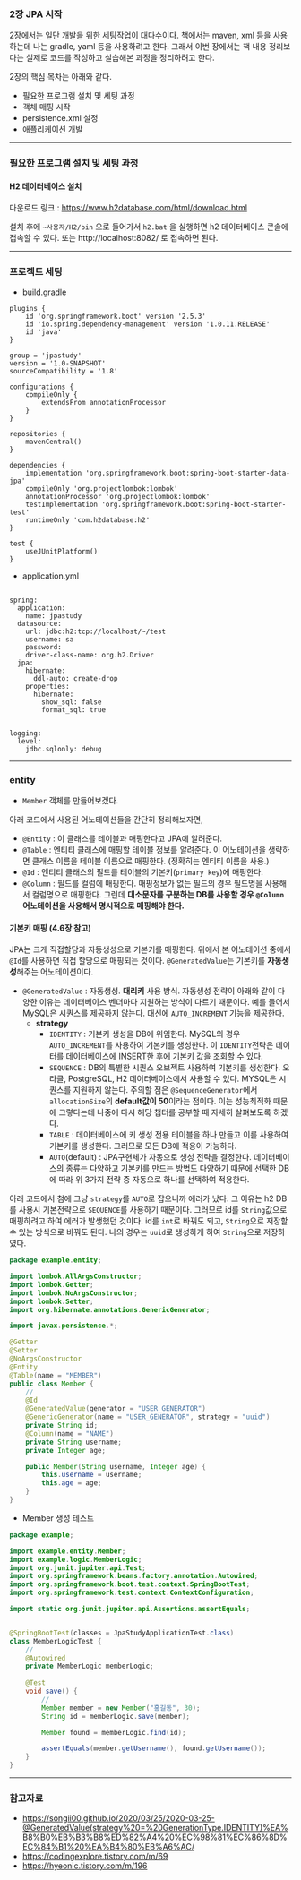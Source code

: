 
### 2장 JPA 시작

2장에서는 일단 개발을 위한 세팅작업이 대다수이다. 
책에서는 maven, xml 등을 사용하는데 나는 gradle, yaml 등을 사용하려고 한다. 그래서 이번 장에서는 책 내용 정리보다는 실제로 코드를 작성하고 실습해본 과정을 정리하려고 한다.

2장의 핵심 목차는 아래와 같다.

- 필요한 프로그램 설치 및 세팅 과정
- 객체 매핑 시작
- persistence.xml 설정
- 애플리케이션 개발

---

### 필요한 프로그램 설치 및 세팅 과정

#### H2 데이터베이스 설치

다운로드 링크 : https://www.h2database.com/html/download.html

설치 후에 `~사용자/H2/bin` 으로 들어가서 `h2.bat` 을 실행하면 h2 데이터베이스 콘솔에 접속할 수 있다.
또는 http://localhost:8082/ 로 접속하면 된다. 

---

### 프로젝트 세팅
- build.gradle
```
plugins {
    id 'org.springframework.boot' version '2.5.3'
    id 'io.spring.dependency-management' version '1.0.11.RELEASE'
    id 'java'
}

group = 'jpastudy'
version = '1.0-SNAPSHOT'
sourceCompatibility = '1.8'

configurations {
    compileOnly {
        extendsFrom annotationProcessor
    }
}

repositories {
    mavenCentral()
}

dependencies {
    implementation 'org.springframework.boot:spring-boot-starter-data-jpa'
    compileOnly 'org.projectlombok:lombok'
    annotationProcessor 'org.projectlombok:lombok'
    testImplementation 'org.springframework.boot:spring-boot-starter-test'
    runtimeOnly 'com.h2database:h2'
}

test {
    useJUnitPlatform()
}

```

- application.yml

```

spring:
  application:
    name: jpastudy
  datasource:
    url: jdbc:h2:tcp://localhost/~/test
    username: sa
    password:
    driver-class-name: org.h2.Driver
  jpa:
    hibernate:
      ddl-auto: create-drop
    properties:
      hibernate:
        show_sql: false
        format_sql: true


logging:
  level:
    jdbc.sqlonly: debug
```

---

### entity

- `Member` 객체를 만들어보겠다.

아래 코드에서 사용된 어노테이션들을 간단히 정리해보자면,
- `@Entity` : 이 클래스를 테이블과 매핑한다고 JPA에 알려준다.
- `@Table` : 엔티티 클래스에 매핑할 테이블 정보를 알려준다.
            이 어노테이션을 생략하면 클래스 이름을 테이블 이름으로 매핑한다. (정확히는 엔티티 이름을 사용.)
- `@Id` : 엔티티 클래스의 필드를 테이블의 기본키(`primary key`)에 매핑한다.
- `@Column` : 필드를 컬럼에 매핑한다. 매핑정보가 없는 필드의 경우 필드명을 사용해서 컬럼명으로 매핑한다. 그런데 **대소문자를 구분하는 DB를 사용할 경우 `@Column` 어노테이션을 사용해서 명시적으로 매핑해야 한다.**
  

#### 기본키 매핑 (4.6장 참고)
JPA는 크게 직접할당과 자동생성으로 기본키를 매핑한다. 위에서 본 어노테이션 중에서 `@Id`를 사용하면 직접 할당으로 매핑되는 것이다. `@GeneratedValue`는 기본키를 **자동생성**해주는 어노테이션이다.
-  `@GeneratedValue` : 자동생성. **대리키** 사용 방식.
   자동생성 전략이 아래와 같이 다양한 이유는 데이터베이스 벤더마다 지원하는 방식이 다르기 때문이다. 예를 들어서 MySQL은 시퀀스를 제공하지 않는다. 대신에 `AUTO_INCREMENT` 기능을 제공한다.
    - **strategy**
        - `IDENTITY` : 기본키 생성을 DB에 위임한다. MySQL의 경우 `AUTO_INCREMENT`를 사용하여 기본키를 생성한다. 이 `IDENTITY`전략은 데이터를 데이터베이스에 INSERT한 후에 기본키 값을 조회할 수 있다. 
        - `SEQUENCE` : DB의 특별한 시퀀스 오브젝트 사용하여 기본키를 생성한다. 오라클, PostgreSQL, H2 데이터베이스에서 사용할 수 있다. MYSQL은 시퀀스를 지원하지 않는다. 주의할 점은 `@SequenceGenerator`에서 `allocationSize`의 **default값이 50**이라는 점이다. 이는 성능최적화 때문에 그렇다는데 나중에 다시 해당 챕터를 공부할 때 자세히 살펴보도록 하겠다.
        - `TABLE` : 데이터베이스에 키 생성 전용 테이블을 하나 만들고 이를 사용하여 기본키를 생성한다. 그러므로 모든 DB에 적용이 가능하다.
        - `AUTO`(default) : JPA구현체가 자동으로 생성 전략을 결정한다. 데이터베이스의 종류는 다양하고 기본키를 만드는 방법도 다양하기 때문에 선택한 DB에 따라 위 3가지 전략 중 자동으로 하나를 선택하여 적용한다. 
    
아래 코드에서 첨에 그냥 `strategy`를 `AUTO`로 잡으니까 에러가 났다. 그 이유는 h2 DB를 사용시 기본전략으로 `SEQUENCE`를 사용하기 때문이다. 그러므로 id를 `String`값으로 매핑하려고 하여 에러가 발생했던 것이다. id를 `int`로 바꿔도 되고, `String`으로 저장할 수 있는 방식으로 바꿔도 된다. 나의 경우는 `uuid`로 생성하게 하여 `String`으로 저장하였다.


```java
package example.entity;

import lombok.AllArgsConstructor;
import lombok.Getter;
import lombok.NoArgsConstructor;
import lombok.Setter;
import org.hibernate.annotations.GenericGenerator;

import javax.persistence.*;

@Getter
@Setter
@NoArgsConstructor
@Entity
@Table(name = "MEMBER")
public class Member {
    //
    @Id
    @GeneratedValue(generator = "USER_GENERATOR")
    @GenericGenerator(name = "USER_GENERATOR", strategy = "uuid")
    private String id;
    @Column(name = "NAME")
    private String username;
    private Integer age;

    public Member(String username, Integer age) {
        this.username = username;
        this.age = age;
    }
}

```

- Member 생성 테스트

```java
package example;

import example.entity.Member;
import example.logic.MemberLogic;
import org.junit.jupiter.api.Test;
import org.springframework.beans.factory.annotation.Autowired;
import org.springframework.boot.test.context.SpringBootTest;
import org.springframework.test.context.ContextConfiguration;

import static org.junit.jupiter.api.Assertions.assertEquals;


@SpringBootTest(classes = JpaStudyApplicationTest.class)
class MemberLogicTest {
    //
    @Autowired
    private MemberLogic memberLogic;
    
    @Test
    void save() {
        //
        Member member = new Member("홍길동", 30);
        String id = memberLogic.save(member);

        Member found = memberLogic.find(id);

        assertEquals(member.getUsername(), found.getUsername());
    }
}

```

---

### 참고자료
- https://songii00.github.io/2020/03/25/2020-03-25-@GeneratedValue(strategy%20=%20GenerationType.IDENTITY)%EA%B8%B0%EB%B3%B8%ED%82%A4%20%EC%98%81%EC%86%8D%EC%84%B1%20%EA%B4%80%EB%A6%AC/
- https://codingexplore.tistory.com/m/69
- https://hyeonic.tistory.com/m/196